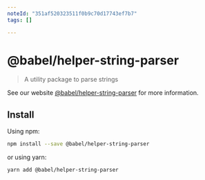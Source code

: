 ```yaml
---
noteId: "351af520323511f0b9c70d17743ef7b7"
tags: []

---
```


# @babel/helper-string-parser

> A utility package to parse strings

See our website [@babel/helper-string-parser](https://babeljs.io/docs/babel-helper-string-parser) for more information.

## Install

Using npm:

```sh
npm install --save @babel/helper-string-parser
```

or using yarn:

```sh
yarn add @babel/helper-string-parser
```
